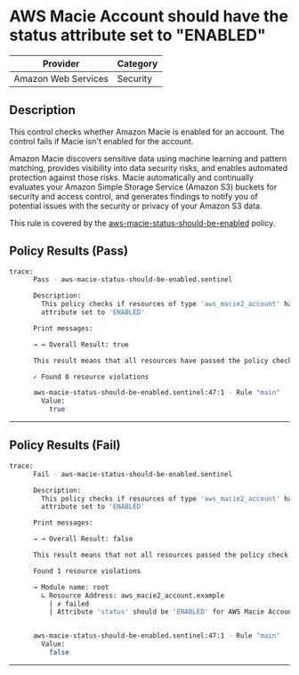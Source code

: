 # AWS Macie Account should have the status attribute set to "ENABLED"

| Provider            | Category  |
| ------------------- | --------  |
| Amazon Web Services |  Security |

## Description

This control checks whether Amazon Macie is enabled for an account. The control fails if Macie isn't enabled for the account.

Amazon Macie discovers sensitive data using machine learning and pattern matching, provides visibility into data security risks, and enables automated protection against those risks. Macie automatically and continually evaluates your Amazon Simple Storage Service (Amazon S3) buckets for security and access control, and generates findings to notify you of potential issues with the security or privacy of your Amazon S3 data.

This rule is covered by the [aws-macie-status-should-be-enabled](https://github.com/hashicorp/policy-library-FSBP-Policy-Set-for-AWS-Terraform/blob/main/policies/aws-macie-status-should-be-enabled.sentinel) policy.

## Policy Results (Pass)

```bash
trace:
      Pass - aws-macie-status-should-be-enabled.sentinel

      Description:
        This policy checks if resources of type 'aws_macie2_account' have the 'status'
        attribute set to 'ENABLED'

      Print messages:

      → → Overall Result: true

      This result means that all resources have passed the policy check for the policy aws-macie-status-should-be-enabled.

      ✓ Found 0 resource violations

      aws-macie-status-should-be-enabled.sentinel:47:1 - Rule "main"
        Value:
          true
```

---

## Policy Results (Fail)

```bash
trace:
      Fail - aws-macie-status-should-be-enabled.sentinel

      Description:
        This policy checks if resources of type 'aws_macie2_account' have the 'status'
        attribute set to 'ENABLED'

      Print messages:

      → → Overall Result: false

      This result means that not all resources passed the policy check and the protected behavior is not allowed for the policy aws-macie-status-should-be-enabled.

      Found 1 resource violations

      → Module name: root
        ↳ Resource Address: aws_macie2_account.example
          | ✗ failed
          | Attribute 'status' should be 'ENABLED' for AWS Macie Account. Refer to https://docs.aws.amazon.com/securityhub/latest/userguide/macie-controls.html#macie-1 for more details.


      aws-macie-status-should-be-enabled.sentinel:47:1 - Rule "main"
        Value:
          false
```

---

